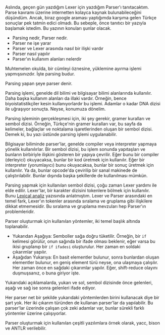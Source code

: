 <!-- 
.. description: Parsing ve Parser kavramlarının tanımları, yöntemler, araçları ve kullanım alanları basitçe anlatıldı.
.. date: 2013/10/16 03:15
.. title: Parsing Kavramı ve Yöntemleri
.. slug: parsing-parser-topdown-operator-precedence
-->


Aslında, geçen gün yazdığım Lexer için yazdığım Parser'ı tanıtacaktım. Parse kavramı üzerine internetten
kolayca kaynak bulunabileceğini düşündüm. Ancak, biraz google araması yaptığımda karşıma gelen Türkçe
sonuçlar pek tatmin edici olmadı. Bu sebeple, önce tanıtıcı bir yazıyla başlamak istedim. Bu yazının
konuları şunlar olacak. <!-- TEASER_END -->

 * Parsing nedir, Parser nedir.
 * Parser ne işe yarar
 * Parser ve Lexer arasında nasıl bir ilişki vardır
 * Parser nasıl yapılır
 * Parser'ın kullanım alanları nelerdir
 
Muhtemelen okulda, bir cümleyi öznesine, yüklemine ayırma işlemi yapmışsınızdır. İşte parsing budur.

Parsing yapan şeye parser denir.

Parsing işlemi, genelde dil bilimi ve bilgisayar bilimi alanlarında kullanılır. Daha başka kullanım
alanları da illaki vardır. Örneğin, bence biyoistatistikçiler kesin kullanıyorlardır bu işlemi. Adamlar
o kadar DNA dizisi ile uğraşıyor sonuçta. Neyse, konumuza dönelim.

Parsing işleminin gerçekleşmesi için, iki şey gerekir, gramer kuralları ve sembol dizisi. Örneğin, Türkçe'nin
gramer kuralları var, bu sayfa da kelimeler, bağlaçlar ve noktalama işaretlerinden oluşan bir sembol dizisi. Demek
ki, bu yazı üstünde parsing işlemi uygulanabilir.

Bilgisayar biliminde parser'lar, genelde compiler veya interpreter yapmaya yönelik kullanılırlar. Bir sembol
dizisi, bu işlem sonunda yapıtaşları ve bunların birbiriyle ilişkini gösteren bir yapıya çevrilir. Eğer
bunu bir compiler (derleyici) okuyacaksa, bunlar bir kod üretmek için kullanılır. Eğer bir interpreter (yorumlayıcı)
bunu okuyacaksa, bunlar bir sonuç üretmek için kullanılır. Ya da, bunlar opcode'da çevirilip bir sanal
makinede de çalıştırılabilir. Bunlar dışında başka şekillerde de kullanılması mümkün.

Parsing yapmak için kullanılan sembol dizisi, çoğu zaman Lexer yardımı ile elde edilir. Lexer'lar, bir karakter
dizisini tokenlere bölmek için kullanılır. Bunu [Lexical analiz](/python/lexical-analiz.html) yazısında anlatmıştım.
Lexer ve Parser arasındaki en temel fark, Lexer'ın tokenler arasında sıralama ve gruplama gibi ilişkilere dikkat etmemesidir.
Bu sıralama ve gruplama mevzuları hep Parser'ın problemleridir.

Parser oluşturmak için kullanılan yöntemler, iki temel başlık altında toplanabilir.

 * Yukarıdan Aşağıya: Semboller sağa doğru tüketilir. Örneğin, bir `if` kelimesi görülür, onun sağında bir ifade olması
 beklenir, eğer varsa bu ikisi gruplanıp bir `if ifadesi` oluşturulur. Her zaman en soldaki çıkarımlar yapılır.
 * Aşağıdan Yukarıya: En basit elementler bulunur, sonra bunlardan oluşan elementler bulunur, en geniş element türü
 neyse, ona ulaşmaya çalışılır. Her zaman önce en sağdaki çıkarımlar yapılır. Eğer, shift-reduce olayını duşmuşsanız, o buna giriyor işte.
 
Yukarıdaki açıklamalarda, yukarı ve sol, sembol dizisinde önce gelenleri, aşağı ve sağ ise sonra gelenleri ifade ediyor.

Her parser net bir şekilde yukarıdaki yöntemlerden birini kullanacak diye bir şart yok. Her iki çıkarım türünden de kullanan
parser'lar da yapılabilir. Bu parser'lar üzerinde çalışan çok zeki adamlar var, bunlar sürekli farklı yöntemler üzerine
çalışıyorlar.

Parser oluşturmak için kullanılan çeşitli yazılımlara örnek olarak, yacc, bison ve ANTLR verilebilir.
